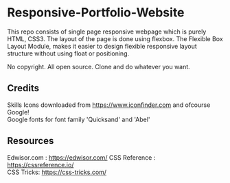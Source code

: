 # Responsive-Portfolio-Website

This repo consists of single page responsive webpage which is purely HTML, CSS3. The layout of the page is done using flexbox. The Flexible Box Layout Module, makes it easier to design flexible responsive layout structure without using float or positioning.

No copyright. All open source. Clone and do whatever you want.

Credits 
-------
Skills Icons downloaded from https://www.iconfinder.com and ofcourse Google!  
Google fonts for font family 'Quicksand' and 'Abel'  

Resources
---------
Edwisor.com : https://edwisor.com/
CSS Reference : https://cssreference.io/  
CSS Tricks: https://css-tricks.com/  
